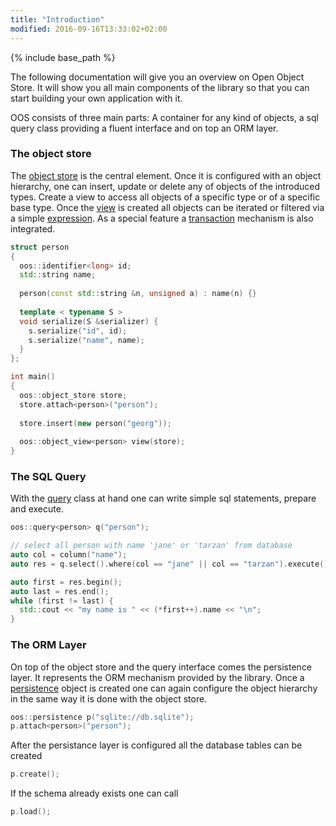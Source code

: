```yaml
---
title: "Introduction"
modified: 2016-09-16T13:33:02+02:00
---
```


{% include base_path %}

The following documentation will give you an overview on Open Object Store. It will show you all main components of the library so that you can start building your own application with it.

OOS consists of three main parts: A container for any kind of objects, a sql query class providing a fluent interface and on top an ORM layer.

### The object store

The [object store](/#) is the central element. Once it is configured with an object hierarchy, one can insert, update or delete any of objects of the introduced types. Create a view to access all objects of a specific type or of a specific base type. Once the [view](/#) is created all objects can be iterated or filtered via a simple [expression](/#). As a special feature a [transaction](/#) mechanism is also integrated.

```cpp
struct person
{
  oos::identifier<long> id;
  std::string name;
  
  person(const std::string &n, unsigned a) : name(n) {}
  
  template < typename S >
  void serialize(S &serializer) {
    s.serialize("id", id);
    s.serialize("name", name);
  }
};

int main()
{
  oos::object_store store;
  store.attach<person>("person");
  
  store.insert(new person("georg"));
  
  oos::object_view<person> view(store);
}
```

### The SQL Query

With the [query](/#) class at hand one can write simple sql statements, prepare and execute.

```cpp
oos::query<person> q("person");

// select all person with name 'jane' or 'tarzan' from database
auto col = column("name");
auto res = q.select().where(col == "jane" || col == "tarzan").execute();

auto first = res.begin();
auto last = res.end();
while (first != last) {
  std::cout << "my name is " << (*first++).name << "\n";
}
```

### The ORM Layer

On top of the object store and the query interface comes the persistence layer. It represents the ORM mechanism provided by the library. Once a [persistence](/#) object is created one can again configure the object hierarchy in the same way it is done with the object store.

```cpp
oos::persistence p("sqlite://db.sqlite");
p.attach<person>("person");
```

After the persistance layer is configured all the database tables can be created

```cpp
p.create();
```

If the schema already exists one can call

```cpp
p.load();
```
